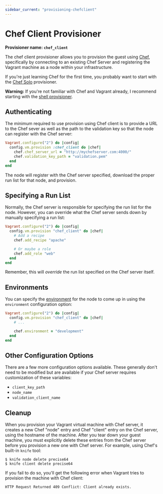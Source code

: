 ```yaml
---
sidebar_current: "provisioning-chefclient"
---
```


# Chef Client Provisioner

**Provisioner name: `chef_client`**

The chef client provisioner allows you to provision the guest using
[Chef](http://www.opscode.com/chef/), specifically by connecting
to an existing Chef Server and registering the Vagrant machine as a
node within your infrastructure.

If you're just learning Chef for the first time, you probably want
to start with the [Chef Solo](/v2/provisioning/chef_solo.html)
provisioner.

<div class="alert alert-warn">
	<p>
		<strong>Warning:</strong> If you're not familiar with Chef and Vagrant already,
		I recommend starting with the <a href="/v2/provisioning/shell.html">shell
		provisioner</a>.
	</p>
</div>

## Authenticating

The minimum required to use provision using Chef client is to provide
a URL to the Chef sever as well as the path to the validation key so
that the node can register with the Chef server:

```ruby
Vagrant.configure("2") do |config|
  config.vm.provision :chef_client do |chef|
    chef.chef_server_url = "http://mychefserver.com:4000/"
    chef.validation_key_path = "validation.pem"
  end
end
```

The node will register with the Chef server specified, download the
proper run list for that node, and provision.

## Specifying a Run List

Normally, the Chef server is responsible for specifying the run list
for the node. However, you can override what the Chef server sends
down by manually specifying a run list:

```ruby
Vagrant.configure("2") do |config|
  config.vm.provision "chef_client" do |chef|
    # Add a recipe
    chef.add_recipe "apache"

    # Or maybe a role
    chef.add_role "web"
  end
end
```

Remember, this will _override_ the run list specified on the Chef
server itself.

## Environments

You can specify the [environment](http://wiki.opscode.com/display/chef/Environments)
for the node to come up in using the `environment` configuration option:

```ruby
Vagrant.configure("2") do |config|
  config.vm.provision "chef_client" do |chef|
    # ...

    chef.environment = "development"
  end
end
```

## Other Configuration Options

There are a few more configuration options available. These generally don't
need to be modified but are available if your Chef server requires customization
of these variables:

* `client_key_path`
* `node_name`
* `validation_client_name`

## Cleanup

When you provision your Vagrant virtual machine with Chef server, it creates a
new Chef "node" entry and Chef "client" entry on the Chef server, using the
hostname of the machine. After you tear down your guest machine, you must
explicitly delete these entries from the Chef server before you provision
a new one with Chef server. For example, using Chef's built-in `knife` tool:

```
$ knife node delete precise64
$ knife client delete precise64
```

If you fail to do so, you'll get the following error when Vagrant
tries to provision the machine with Chef client:

```
HTTP Request Returned 409 Conflict: Client already exists.
```
